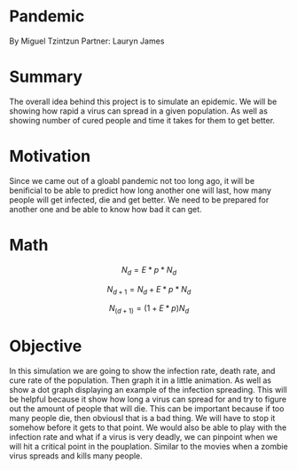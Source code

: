 # Pandemic
By Miguel Tzintzun
Partner: Lauryn James

# Summary
The overall idea behind this project is to simulate an epidemic. We will be showing how rapid a virus can spread in a given population. As well as showing number of cured people and time it takes for them to get better. 

# Motivation
Since we came out of a gloabl pandemic not too long ago, it will be benificial to be able to predict how long another one will last, how many people will get infected, die and get better. We need to be prepared for another one and be able to know how bad it can get.

# Math

$$
N_d = E * p * N_d
$$

$$
N_{d+1} = N_d + E * p * N_{d}
$$

$$
N_(d+1) = (1 + E * p)N_d
$$

# Objective 
In this simulation we are going to show the infection rate, death rate, and cure rate of the population. Then graph it in a little animation. As well as show a dot graph displaying an example of the infection spreading. This will be helpful because it show how long a virus can spread for and try to figure out the amount of people that will die. This can be important because if too many people die, then obviousl that is a bad thing. We will have to stop it somehow before it gets to that point. We would also be able to play with the infection rate and what if a virus is very deadly, we can pinpoint when we will hit a critical point in the pouplation. Similar to the movies when a zombie virus spreads and kills many people.
